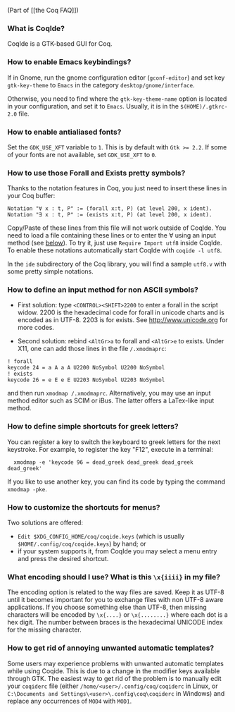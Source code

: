 (Part of [[the Coq FAQ]])

### What is CoqIde?

CoqIde is a GTK-based GUI for Coq.

### How to enable Emacs keybindings?

If in Gnome, run the gnome configuration editor (`gconf-editor`) and set key `gtk-key-theme` to `Emacs` in the category `desktop/gnome/interface`.

Otherwise, you need to find where the `gtk-key-theme-name` option is located in your configuration, and set it to `Emacs`. Usually, it is in the `$(HOME)/.gtkrc-2.0` file.

### How to enable antialiased fonts?

Set the `GDK_USE_XFT` variable to `1`. This is by default with `Gtk >= 2.2`. If some of your fonts are not
available, set `GDK_USE_XFT` to `0`.

### How to use those Forall and Exists pretty symbols?

Thanks to the notation features in Coq, you just need to insert these lines in your Coq buffer:

```coq
Notation "∀ x : t, P" := (forall x:t, P) (at level 200, x ident).
Notation "∃ x : t, P" := (exists x:t, P) (at level 200, x ident).
```

Copy/Paste of these lines from this file will not work outside of CoqIde. You need to load a file containing these lines or to enter the ∀ using an input method (see [below](#how-to-define-an-input-method-for-non-ascii-symbols)). To try it, just use `Require Import utf8` inside CoqIde. To enable these notations automatically start CoqIde with `coqide -l utf8`.

In the `ide` subdirectory of the Coq library, you will find a sample `utf8.v` with some pretty simple notations.

### How to define an input method for non ASCII symbols?

* First solution: type `<CONTROL><SHIFT>2200` to enter a forall in the script widow. 2200 is the hexadecimal code for forall in unicode charts and is encoded as in UTF-8. 2203 is for exists. See http://www.unicode.org for more codes.

* Second solution: rebind `<AltGr>a` to forall and `<AltGr>e` to exists. Under X11, one can add those lines in the file `/.xmodmaprc`:

```
! forall
keycode 24 = a A a A U2200 NoSymbol U2200 NoSymbol
! exists
keycode 26 = e E e E U2203 NoSymbol U2203 NoSymbol
```

and then run `xmodmap /.xmodmaprc`. Alternatively, you may use an input method editor such as SCIM or iBus. The latter offers a LaTex-like input method.

### How to define simple shortcuts for greek letters?

You can register a key to switch the keyboard to greek letters for the next keystroke. For example, to register the key "F12", execute in a terminal:
```
  xmodmap -e 'keycode 96 = dead_greek dead_greek dead_greek dead_greek'
```

If you like to use another key, you can find its code by typing the command `xmodmap -pke`.

### How to customize the shortcuts for menus?

Two solutions are offered:

* `Edit $XDG_CONFIG_HOME/coq/coqide.keys` (which is usually `$HOME/.config/coq/coqide.keys`) by hand; or
* if your system supports it, from CoqIde you may select a menu entry and press the desired shortcut.

### What encoding should I use? What is this `\x{iiii}` in my file?

The encoding option is related to the way files are saved. Keep it as UTF-8 until it becomes important for you to exchange files with non UTF-8 aware applications. If you choose something else than UTF-8, then missing characters will be encoded by `\x{....}` or `\x{........}` where each dot is a hex digit. The number between braces is the hexadecimal UNICODE index for the missing character.

### How to get rid of annoying unwanted automatic templates?

Some users may experience problems with unwanted automatic templates while using Coqide. This is due to a change in the modifier keys available through GTK. The easiest way to get rid of the problem is to manually edit your `coqiderc` file (either `/home/<user>/.config/coq/coqiderc` in Linux, or `C:\Documents and Settings\<user>\.config\coq\coqiderc` in Windows) and replace any occurrences of `MOD4` with `MOD1`.